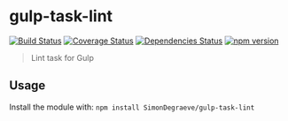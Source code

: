 # gulp-task-lint

[![Build Status](https://travis-ci.org/SimonDegraeve/gulp-task-lint.svg?branch=master)](https://travis-ci.org/SimonDegraeve/gulp-task-lint) [![Coverage Status](https://img.shields.io/coveralls/SimonDegraeve/gulp-task-lint.svg)](https://coveralls.io/r/SimonDegraeve/gulp-task-lint) [![Dependencies Status](https://david-dm.org/SimonDegraeve/gulp-task-lint.png)](https://david-dm.org/SimonDegraeve/gulp-task-lint) [![npm version](https://badge.fury.io/js/gulp-task-lint.svg)](http://badge.fury.io/js/gulp-task-lint)

> Lint task for Gulp

## Usage
Install the module with: `npm install SimonDegraeve/gulp-task-lint`
